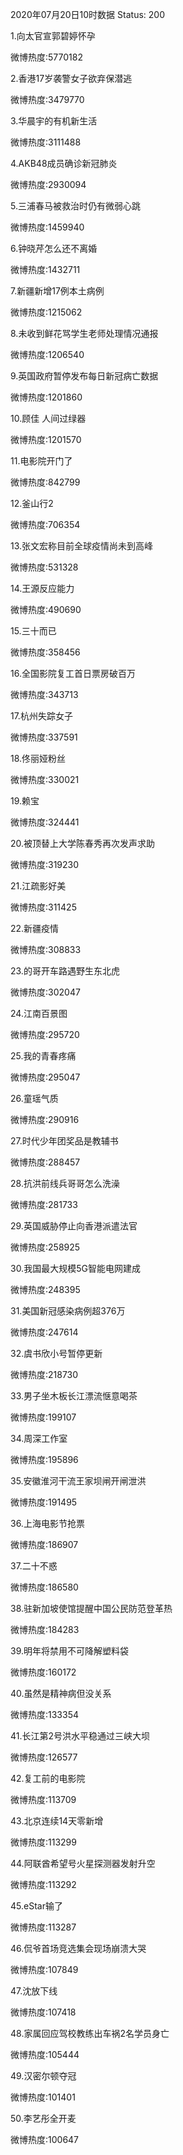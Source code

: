2020年07月20日10时数据
Status: 200

1.向太官宣郭碧婷怀孕

微博热度:5770182

2.香港17岁袭警女子欲弃保潜逃

微博热度:3479770

3.华晨宇的有机新生活

微博热度:3111488

4.AKB48成员确诊新冠肺炎

微博热度:2930094

5.三浦春马被救治时仍有微弱心跳

微博热度:1459940

6.钟晓芹怎么还不离婚

微博热度:1432711

7.新疆新增17例本土病例

微博热度:1215062

8.未收到鲜花骂学生老师处理情况通报

微博热度:1206540

9.英国政府暂停发布每日新冠病亡数据

微博热度:1201860

10.顾佳 人间过绿器

微博热度:1201570

11.电影院开门了

微博热度:842799

12.釜山行2

微博热度:706354

13.张文宏称目前全球疫情尚未到高峰

微博热度:531328

14.王源反应能力

微博热度:490690

15.三十而已

微博热度:358456

16.全国影院复工首日票房破百万

微博热度:343713

17.杭州失踪女子

微博热度:337591

18.佟丽娅粉丝

微博热度:330021

19.赖宝

微博热度:324441

20.被顶替上大学陈春秀再次发声求助

微博热度:319230

21.江疏影好美

微博热度:311425

22.新疆疫情

微博热度:308833

23.的哥开车路遇野生东北虎

微博热度:302047

24.江南百景图

微博热度:295720

25.我的青春疼痛

微博热度:295047

26.童瑶气质

微博热度:290916

27.时代少年团奖品是教辅书

微博热度:288457

28.抗洪前线兵哥哥怎么洗澡

微博热度:281733

29.英国威胁停止向香港派遣法官

微博热度:258925

30.我国最大规模5G智能电网建成

微博热度:248395

31.美国新冠感染病例超376万

微博热度:247614

32.虞书欣小号暂停更新

微博热度:218730

33.男子坐木板长江漂流惬意喝茶

微博热度:199107

34.周深工作室

微博热度:195896

35.安徽淮河干流王家坝闸开闸泄洪

微博热度:191495

36.上海电影节抢票

微博热度:186907

37.二十不惑

微博热度:186580

38.驻新加坡使馆提醒中国公民防范登革热

微博热度:184283

39.明年将禁用不可降解塑料袋

微博热度:160172

40.虽然是精神病但没关系

微博热度:133354

41.长江第2号洪水平稳通过三峡大坝

微博热度:126577

42.复工前的电影院

微博热度:113709

43.北京连续14天零新增

微博热度:113299

44.阿联酋希望号火星探测器发射升空

微博热度:113292

45.eStar输了

微博热度:113287

46.侃爷首场竞选集会现场崩溃大哭

微博热度:107849

47.沈放下线

微博热度:107418

48.家属回应驾校教练出车祸2名学员身亡

微博热度:105444

49.汉密尔顿夺冠

微博热度:101401

50.李艺彤全开麦

微博热度:100647


